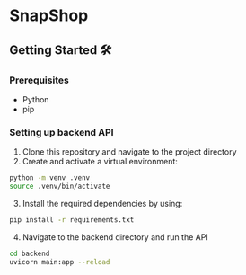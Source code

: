 # SnapShop

## Getting Started 🛠️
### Prerequisites
- Python
- pip

### Setting up backend API
1. Clone this repository and navigate to the project directory
2. Create and activate a virtual environment:
```bash
python -m venv .venv
source .venv/bin/activate
```
3. Install the required dependencies by using: 
```bash
pip install -r requirements.txt
```
4. Navigate to the backend directory and run the API
```bash
cd backend
uvicorn main:app --reload
```